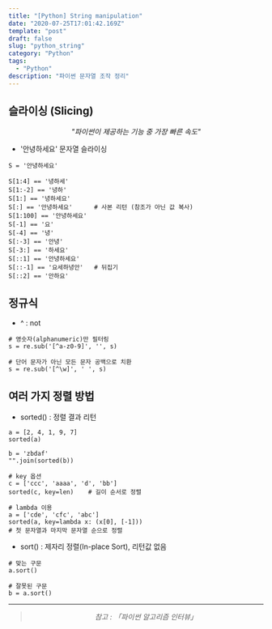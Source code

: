 ```yaml
---
title: "[Python] String manipulation"
date: "2020-07-25T17:01:42.169Z"
template: "post"
draft: false
slug: "python_string"
category: "Python"
tags:
  - "Python"
description: "파이썬 문자열 조작 정리"
---
```


## 슬라이싱 (Slicing)

<center><i>"파이썬이 제공하는 기능 중 가장 빠른 속도"</i></center>

- '안녕하세요' 문자열 슬라이싱

```{.python}
S = '안녕하세요'

S[1:4] == '녕하세'
S[1:-2] == '녕하'
S[1:] == '녕하세요'
S[:] == '안녕하세요'      # 사본 리턴 (참조가 아닌 값 복사)
S[1:100] == '안녕하세요'
S[-1] == '요'
S[-4] == '녕'
S[:-3] == '안녕'
S[-3:] == '하세요'
S[::1] == '안녕하세요'
S[::-1] == '요세하녕안'   # 뒤집기
S[::2] == '안하요'
```

## 정규식

- ^ : not

```{.python}
# 영숫자(alphanumeric)만 필터링
s = re.sub('[^a-z0-9]', '', s)

# 단어 문자가 아닌 모든 문자 공백으로 치환
s = re.sub('[^\w]', ' ', s)
```

## 여러 가지 정렬 방법

- sorted() : 정렬 결과 리턴

```{.python}
a = [2, 4, 1, 9, 7]
sorted(a)

b = 'zbdaf'
"".join(sorted(b))

# key 옵션
c = ['ccc', 'aaaa', 'd', 'bb']
sorted(c, key=len)    # 길이 순서로 정렬

# lambda 이용
a = ['cde', 'cfc', 'abc']
sorted(a, key=lambda x: (x[0], [-1]))
# 첫 문자열과 마지막 문자열 순으로 정렬
```

- sort() : 제자리 정렬(In-place Sort), 리턴값 없음

```{.python}
# 맞는 구문
a.sort()

# 잘못된 구문
b = a.sort()
```

<hr>

> <center><i>참고 : 「파이썬 알고리즘 인터뷰」</i></center>
